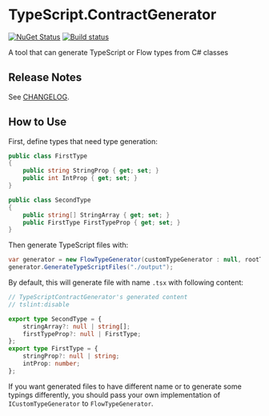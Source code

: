 # TypeScript.ContractGenerator

[![NuGet Status](https://img.shields.io/nuget/v/SkbKontur.TypeScript.ContractGenerator.svg)](https://www.nuget.org/packages/SkbKontur.TypeScript.ContractGenerator/)
[![Build status](https://ci.appveyor.com/api/projects/status/1x5x9gw0a7h12g38?svg=true)](https://ci.appveyor.com/project/skbkontur/typescript-contractgenerator)

A tool that can generate TypeScript or Flow types from C# classes

## Release Notes

See [CHANGELOG](CHANGELOG.md).

## How to Use

First, define types that need type generation:

```csharp
public class FirstType
{
    public string StringProp { get; set; }
    public int IntProp { get; set; }
}

public class SecondType
{
    public string[] StringArray { get; set; }
    public FirstType FirstTypeProp { get; set; }
}
```

Then generate TypeScript files with:

```csharp
var generator = new FlowTypeGenerator(customTypeGenerator : null, rootTypes : new[] {typeof(SecondType)});
generator.GenerateTypeScriptFiles("./output");
```

By default, this will generate file with name `.tsx` with following content:

```ts
// TypeScriptContractGenerator's generated content
// tslint:disable

export type SecondType = {
    stringArray?: null | string[];
    firstTypeProp?: null | FirstType;
};
export type FirstType = {
    stringProp?: null | string;
    intProp: number;
};
```

If you want generated files to have different name or to generate some typings differently, you should pass your own implementation of `ICustomTypeGenerator` to `FlowTypeGenerator`.
